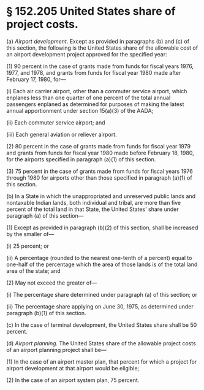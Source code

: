 # § 152.205   United States share of project costs.

(a) *Airport development.* Except as provided in paragraphs (b) and (c) of this section, the following is the United States share of the allowable cost of an airport development project approved for the specified year: 


(1) 90 percent in the case of grants made from funds for fiscal years 1976, 1977, and 1978, and grants from funds for fiscal year 1980 made after February 17, 1980, for—


(i) Each air carrier airport, other than a commuter service airport, which enplanes less than one quarter of one percent of the total annual passengers enplaned as determined for purposes of making the latest annual apportionment under section 15(a)(3) of the AADA; 


(ii) Each commuter service airport; and 


(iii) Each general aviation or reliever airport. 


(2) 80 percent in the case of grants made from funds for fiscal year 1979 and grants from funds for fiscal year 1980 made before February 18, 1980, for the airports specified in paragraph (a)(1) of this section. 


(3) 75 percent in the case of grants made from funds for fiscal years 1976 through 1980 for airports other than those specified in paragraph (a)(1) of this section. 


(b) In a State in which the unappropriated and unreserved public lands and nontaxable Indian lands, both individual and tribal, are more than five percent of the total land in that State, the United States' share under paragraph (a) of this section—


(1) Except as provided in paragraph (b)(2) of this section, shall be increased by the smaller of—


(i) 25 percent; or 


(ii) A percentage (rounded to the nearest one-tenth of a percent) equal to one-half of the percentage which the area of those lands is of the total land area of the state; and 


(2) May not exceed the greater of—


(i) The percentage share determined under paragraph (a) of this section; or 


(ii) The percentage share applying on June 30, 1975, as determined under paragraph (b)(1) of this section. 


(c) In the case of terminal development, the United States share shall be 50 percent. 


(d) *Airport planning.* The United States share of the allowable project costs of an airport planning project shall be—


(1) In the case of an airport master plan, that percent for which a project for airport development at that airport would be eligible; 


(2) In the case of an airport system plan, 75 percent. 





